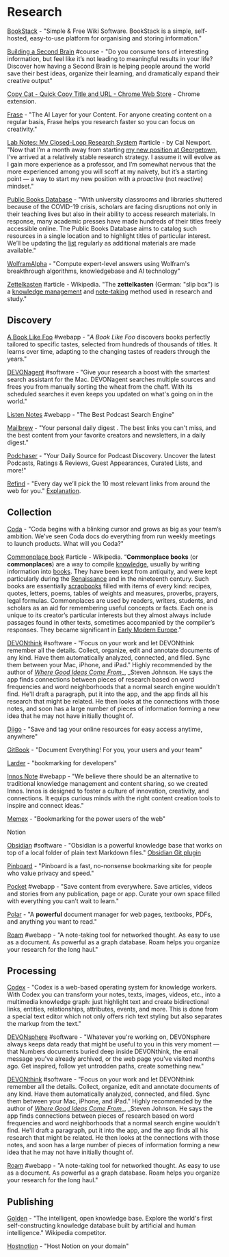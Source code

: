 # Research

[BookStack](https://www.bookstackapp.com) - "Simple & Free Wiki Software. BookStack is a simple, self-hosted, easy-to-use platform for organising and storing information."

[Building a Second Brain](https://www.buildingasecondbrain.com) #course - "Do you consume tons of interesting information, but feel like it’s not leading to meaningful results in your life?&#x20;Discover how having a Second Brain is helping people around the world save their best ideas, organize their learning, and dramatically expand their creative output"

[Copy Cat - Quick Copy Title and URL - Chrome Web Store](https://chrome.google.com/webstore/detail/copy-cat-quick-copy-title/andlmjmbnlaamloflnelcafcnkiplhkc?authuser=0) - Chrome extension.

[Frase](https://frase.io/?ref=producthunt) - "The AI Layer for your Content. For anyone creating content on a regular basis, Frase helps you research faster so you can focus on creativity."

[Lab Notes: My Closed-Loop Research System](http://www.calnewport.com/blog/2011/06/23/lab-notes-my-closed-loop-research-system/) #article - by Cal Newport. "Now that I’m a month away from starting [my new position at Georgetown](http://calnewport.com/blog/2011/06/01/quick-hits-my-move-to-georgetown-live-interview-and-experiments-with-forced-batching/), I’ve arrived at a relatively stable research strategy. I assume it will evolve as I gain more experience as a professor, and I’m somewhat nervous that the more experienced among you will scoff at my naivety, but it’s a starting point — a way to start my new position with a _proactive_ (not reactive) mindset."

[Public Books Database](https://www.publicbooks.org/public-books-database/) - "With university classrooms and libraries shuttered because of the COVID-19 crisis, scholars are facing disruptions not only in their teaching lives but also in their ability to access research materials. In response, many academic presses have made hundreds of their titles freely accessible online. The Public Books Database aims to catalog such resources in a single location and to highlight titles of particular interest. We’ll be updating the [list](https://www.publicbooks.org/public-books-database/#list) regularly as additional materials are made available."

[WolframAlpha](https://www.wolframalpha.com) - "Compute expert-level answers using Wolfram's breakthrough algorithms, knowledgebase and AI technology"

[Zettelkasten](https://en.wikipedia.org/wiki/Zettelkasten) #article - Wikipedia. "The **zettelkasten** (German: "slip box") is a [knowledge management](https://en.wikipedia.org/wiki/Knowledge\_management) and [note-taking](https://en.wikipedia.org/wiki/Note-taking) method used in research and study."

## Discovery

[A Book Like Foo](https://abooklikefoo.com) #webapp - "_A Book Like Foo_ discovers books perfectly tailored to specific tastes, selected from hundreds of thousands of titles. It learns over time, adapting to the changing tastes of readers through the years."

[DEVONagent](https://www.devontechnologies.com/apps/devonagent) #software - "Give your research a boost with the smartest search assistant for the Mac. DEVONagent searches multiple sources and frees you from manually sorting the wheat from the chaff. With its scheduled searches it even keeps you updated on what's going on in the world."

[Listen Notes](https://www.listennotes.com) #webapp - "The Best Podcast Search Engine"

[Mailbrew](https://mailbrew.com) - "Your personal daily digest. The best links you can't miss, and the best content from your favorite creators and newsletters, in a daily digest."

[Podchaser](https://www.podchaser.com) - "Your Daily Source for Podcast Discovery. Uncover the latest Podcasts, Ratings & Reviews, Guest Appearances, Curated Lists, and more!"

[Refind](https://refind.com) - "Every day we’ll pick the 10 most relevant links from around the web for you." [Explanation](https://relevance.community).

## Collection

[Coda](https://coda.io/welcome) - "Coda begins with a blinking cursor and grows as big as your team’s ambition. We’ve seen Coda docs do everything from run weekly meetings to launch products. What will you Coda?"

[Commonplace book](https://en.wikipedia.org/wiki/Commonplace\_book) #article - Wikipedia. “**Commonplace books** (or **commonplaces**) are a way to compile [knowledge](https://en.wikipedia.org/wiki/Knowledge), usually by writing information into [books](https://en.wikipedia.org/wiki/Book). They have been kept from antiquity, and were kept particularly during the [Renaissance](https://en.wikipedia.org/wiki/Renaissance) and in the nineteenth century. Such books are essentially [scrapbooks](https://en.wikipedia.org/wiki/Scrapbooking) filled with items of every kind: recipes, quotes, letters, poems, tables of weights and measures, proverbs, prayers, legal formulas. Commonplaces are used by readers, writers, students, and scholars as an aid for remembering useful concepts or facts. Each one is unique to its creator’s particular interests but they almost always include passages found in other texts, sometimes accompanied by the compiler’s responses. They became significant in [Early Modern Europe](https://en.wikipedia.org/wiki/Early\_Modern\_Europe).”

[DEVONthink](https://www.devontechnologies.com/apps/devonthink) #software - "Focus on your work and let DEVONthink remember all the details. Collect, organize, edit and annotate documents of any kind. Have them automatically analyzed, connected, and filed. Sync them between your Mac, iPhone, and iPad." Highly recommended by the author of [_Where Good Ideas Come From_](https://www.goodreads.com/book/show/8034188-where-good-ideas-come-from?from\_search=true\&from\_srp=true\&qid=LBNJGbLTWR\&rank=1)_, _Steven Johnson. He says the app finds connections between pieces of research based on word frequencies and word neighborhoods that a normal search engine wouldn't find. He'll draft a paragraph, put it into the app, and the app finds all his research that might be related. He then looks at the connections with those notes, and soon has a large number of pieces of information forming a new idea that he may not have initially thought of.

[Diigo](https://www.diigo.com) - "Save and tag your online resources for easy access anytime, anywhere"

[GitBook](https://www.gitbook.com) - "Document Everything! For you, your users and your team"

[Larder](https://larder.io) - "bookmarking for developers"

[Innos Note](https://innos.io/?s=e) #webapp - "We believe there should be an alternative to traditional knowledge management and content sharing, so we created Innos. Innos is designed to foster a culture of innovation, creativity, and connections. It equips curious minds with the right content creation tools to inspire and connect ideas."

[Memex](https://getmemex.com) - "Bookmarking for the power users of the web"

Notion

[Obsidian](https://obsidian.md) #software - "Obsidian is a powerful knowledge base that works on top of a local folder of plain text Markdown files." [Obsidian Git plugin](https://github.com/denolehov/obsidian-git)

[Pinboard](https://pinboard.in) - "Pinboard is a fast, no-nonsense bookmarking site for people who value privacy and speed."

[Pocket](https://getpocket.com) #webapp - "Save content from everywhere. Save articles, videos and stories from any publication, page or app. Curate your own space filled with everything you can’t wait to learn."

[Polar](https://getpolarized.io/#pricing) - "A **powerful** document manager for web pages, textbooks, PDFs, and anything you want to read."

[Roam](https://roamresearch.com) #webapp - "A note-taking tool for networked thought. As easy to use as a document. As powerful as a graph database. Roam helps you organize your research for the long haul."

## Processing&#x20;

[Codex](https://www.patreon.com/codexeditor) - "Codex is a web-based operating system for knowledge workers. With Codex you can transform your notes, texts, images, videos, etc., into a multimedia knowledge graph: just highlight text and create bidirectional links, entities, relationships, attributes, events, and more. This is done from a special text editor which not only offers rich text styling but also separates the markup from the text."

[DEVONsphere](https://www.devontechnologies.com/apps/devonsphere) #software - "Whatever you're working on, DEVONsphere always keeps data ready that might be useful to you in this very moment — that Numbers documents buried deep inside DEVONthink, the email message you've already archived, or the web page you've visited months ago. Get inspired, follow yet untrodden paths, create something new."

[DEVONthink](https://www.devontechnologies.com/apps/devonthink) #software - "Focus on your work and let DEVONthink remember all the details. Collect, organize, edit and annotate documents of any kind. Have them automatically analyzed, connected, and filed. Sync them between your Mac, iPhone, and iPad." Highly recommended by the author of [_Where Good Ideas Come From_](https://www.goodreads.com/book/show/8034188-where-good-ideas-come-from?from\_search=true\&from\_srp=true\&qid=LBNJGbLTWR\&rank=1)_, _Steven Johnson. He says the app finds connections between pieces of research based on word frequencies and word neighborhoods that a normal search engine wouldn't find. He'll draft a paragraph, put it into the app, and the app finds all his research that might be related. He then looks at the connections with those notes, and soon has a large number of pieces of information forming a new idea that he may not have initially thought of.

[Roam](https://roamresearch.com) #webapp - "A note-taking tool for networked thought. As easy to use as a document. As powerful as a graph database. Roam helps you organize your research for the long haul."

## Publishing

[Golden](https://golden.com/?ref=producthunt) - "The intelligent, open knowledge base. Explore the world's first self-constructing knowledge database built by artificial and human intelligence." Wikipedia competitor.

[Hostnotion](https://hostnotion.co) - "Host Notion on your domain"
